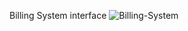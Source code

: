 Billing System interface
![Billing-System](https://github.com/user-attachments/assets/0f2a5cb8-ba81-4814-8c69-25ad2942a3d8)
